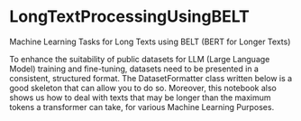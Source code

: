 # LongTextProcessingUsingBELT

Machine Learning Tasks for Long Texts using BELT (BERT for Longer Texts)

To enhance the suitability of public datasets for LLM (Large Language Model) training and fine-tuning, datasets need to be presented in a consistent, structured format. The DatasetFormatter class written below is a good skeleton that can allow you to do so. Moreover, this notebook also shows us how to deal with texts that may be longer than the maximum tokens a transformer can take, for various Machine Learning Purposes.
